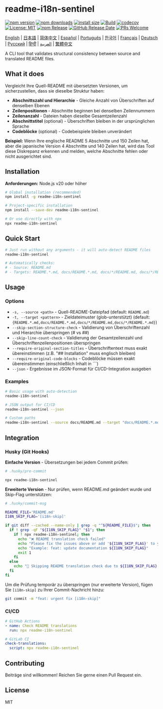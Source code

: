 # readme-i18n-sentinel

[![npm version](https://img.shields.io/npm/v/readme-i18n-sentinel.svg)](https://www.npmjs.com/package/readme-i18n-sentinel)
[![npm downloads](https://img.shields.io/npm/dm/readme-i18n-sentinel.svg)](https://www.npmjs.com/package/readme-i18n-sentinel)
[![install size](https://packagephobia.com/badge?p=readme-i18n-sentinel)](https://packagephobia.com/result?p=readme-i18n-sentinel)
[![Build](https://github.com/sugurutakahashi-1234/readme-i18n-sentinel/actions/workflows/ci-push-main.yml/badge.svg)](https://github.com/sugurutakahashi-1234/readme-i18n-sentinel/actions/workflows/ci-push-main.yml)
[![codecov](https://codecov.io/gh/sugurutakahashi-1234/readme-i18n-sentinel/graph/badge.svg)](https://codecov.io/gh/sugurutakahashi-1234/readme-i18n-sentinel)
[![License: MIT](https://img.shields.io/badge/License-MIT-yellow.svg)](https://opensource.org/licenses/MIT)
[![npm Release](https://github.com/sugurutakahashi-1234/readme-i18n-sentinel/actions/workflows/cd-npm-release.yml/badge.svg)](https://github.com/sugurutakahashi-1234/readme-i18n-sentinel/actions/workflows/cd-npm-release.yml)
[![GitHub Release Date](https://img.shields.io/github/release-date/sugurutakahashi-1234/readme-i18n-sentinel)](https://github.com/sugurutakahashi-1234/readme-i18n-sentinel/releases)
[![PRs Welcome](https://img.shields.io/badge/PRs-welcome-brightgreen.svg)](https://github.com/sugurutakahashi-1234/readme-i18n-sentinel/pulls)

[English](README.md) | [日本語](README.ja.md) | [简体中文](README.zh-CN.md) | [Español](README.es.md) | [Português](README.pt-BR.md) | [한국어](README.ko.md) | [Français](README.fr.md) | [Deutsch](README.de.md) | [Русский](README.ru.md) | [हिन्दी](README.hi.md) | [العربية](README.ar.md) | [繁體中文](README.zh-TW.md)

A CLI tool that validates structural consistency between source and translated README files.

## What it does

Vergleicht Ihre Quell-README mit übersetzten Versionen, um sicherzustellen, dass sie dieselbe Struktur haben:
- **Abschnittszahl und Hierarchie** - Gleiche Anzahl von Überschriften auf denselben Ebenen
- **Zeilenpositionen** - Abschnitte beginnen bei denselben Zeilennummern
- **Zeilenanzahl** - Dateien haben dieselbe Gesamtzeilenzahl
- **Abschnittstitel** (optional) - Überschriften bleiben in der ursprünglichen Sprache
- **Codeblöcke** (optional) - Codebeispiele bleiben unverändert

**Beispiel:** Wenn Ihre englische README 5 Abschnitte und 150 Zeilen hat, aber die japanische Version 4 Abschnitte und 140 Zeilen hat, wird das Tool diese Diskrepanz erkennen und melden, welche Abschnitte fehlen oder nicht ausgerichtet sind.

## Installation

**Anforderungen:** Node.js v20 oder höher

```bash
# Global installation (recommended)
npm install -g readme-i18n-sentinel

# Project-specific installation
npm install --save-dev readme-i18n-sentinel

# Or use directly with npx
npx readme-i18n-sentinel
```

## Quick Start

```bash
# Just run without any arguments - it will auto-detect README files
readme-i18n-sentinel

# Automatically checks:
# - Source: README.md
# - Targets: README.*.md, docs/README.*.md, docs/*/README.md, docs/*/README.*.md
```

## Usage

### Options

- `-s, --source <path>` - Quell-README-Dateipfad (default: `README.md`)
- `-t, --target <pattern>` - Zieldateimuster (glob-unterstützt) (default: `{README.*.md,docs/README.*.md,docs/*/README.md,docs/*/README.*.md}`)
- `--skip-section-structure-check` - Validierung von Überschriftenzahl und Hierarchie überspringen (# vs ##)
- `--skip-line-count-check` - Validierung der Gesamtzeilenzahl und Überschriftenzeilenpositionen überspringen
- `--require-original-section-titles` - Überschriftentext muss exakt übereinstimmen (z.B. "## Installation" muss englisch bleiben)
- `--require-original-code-blocks` - Codeblöcke müssen exakt übereinstimmen (einschließlich Inhalt in ```)
- `--json` - Ergebnisse im JSON-Format für CI/CD-Integration ausgeben

### Examples

```bash
# Basic usage with auto-detection
readme-i18n-sentinel

# JSON output for CI/CD
readme-i18n-sentinel --json

# Custom paths
readme-i18n-sentinel --source docs/README.md --target "docs/README.*.md"
```

## Integration

### Husky (Git Hooks)

**Einfache Version** - Übersetzungen bei jedem Commit prüfen:
```bash
# .husky/pre-commit

npx readme-i18n-sentinel
```

**Erweiterte Version** - Nur prüfen, wenn README.md geändert wurde und Skip-Flag unterstützen:
```bash
# .husky/commit-msg

README_FILE='README.md'
I18N_SKIP_FLAG='[i18n-skip]'

if git diff --cached --name-only | grep -q "^${README_FILE}$"; then
  if ! grep -qF "${I18N_SKIP_FLAG}" "$1"; then
    if ! npx readme-i18n-sentinel; then
      echo "❌ README translation check failed"
      echo "Please fix the issues above or add '${I18N_SKIP_FLAG}' to your commit message to skip this check."
      echo "Example: feat: update documentation ${I18N_SKIP_FLAG}"
      exit 1
    fi
  else
    echo "📖 Skipping README translation check due to ${I18N_SKIP_FLAG} flag"
  fi
fi
```

Um die Prüfung temporär zu überspringen (nur erweiterte Version), fügen Sie `[i18n-skip]` zu Ihrer Commit-Nachricht hinzu:
```bash
git commit -m "feat: urgent fix [i18n-skip]"
```

### CI/CD

```yaml
# GitHub Actions
- name: Check README translations
  run: npx readme-i18n-sentinel

# GitLab CI
check-translations:
  script: npx readme-i18n-sentinel
```

## Contributing

Beiträge sind willkommen! Reichen Sie gerne einen Pull Request ein.

## License

MIT